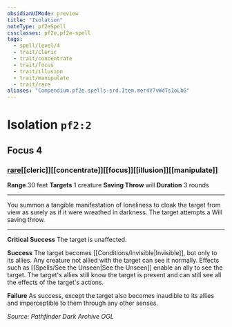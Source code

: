 ```yaml
---
obsidianUIMode: preview
title: "Isolation"
noteType: pf2eSpell
cssclasses: pf2e,pf2e-spell
tags:
  - spell/level/4
  - trait/cleric
  - trait/concentrate
  - trait/focus
  - trait/illusion
  - trait/manipulate
  - trait/rare
aliases: "Compendium.pf2e.spells-srd.Item.mer4V7vWdTs1oLbG" 
---
```

# Isolation  `pf2:2`  
## Focus 4
### [rare](rare "Rare Rarity Trait")[[cleric]][[concentrate]][[focus]][[illusion]][[manipulate]]

**Range** 30 feet
**Targets** 1 creature
**Saving Throw**  will
**Duration** 3 rounds
* * * 
You summon a tangible manifestation of loneliness to cloak the target from view as surely as if it were wreathed in darkness. The target attempts a Will saving throw.

* * *

**Critical Success** The target is unaffected.

**Success** The target becomes [[Conditions/Invisible|Invisible]], but only to its allies. Any creature not allied with the target can see it normally. Effects such as [[Spells/See the Unseen|See the Unseen]] enable an ally to see the target. The target's allies still know the target is present and can still see all the effects of the target's actions.

**Failure** As success, except the target also becomes inaudible to its allies and imperceptible to them through any other senses.

*Source: Pathfinder Dark Archive*
*OGL*